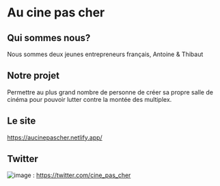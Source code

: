 # Au cine pas cher

## Qui sommes nous?
 Nous sommes deux jeunes entrepreneurs français, Antoine & Thibaut

## Notre projet
 Permettre au plus grand nombre de personne de créer sa propre salle de cinéma pour pouvoir lutter contre la montée des multiplex.

## Le site 
https://aucinepascher.netlify.app/

## Twitter 
![image](https://user-images.githubusercontent.com/59665309/110777307-466e3b80-8261-11eb-9ccb-959cc3ffb572.png) : https://twitter.com/cine_pas_cher
